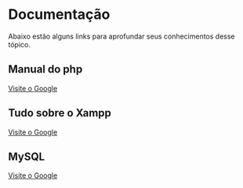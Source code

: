 # Documentação

Abaixo estão alguns links para aprofundar seus conhecimentos desse tópico.

## Manual do php

[Visite o Google](https://www.php.net/manual/pt_BR/index.php)

## Tudo sobre o Xampp

[Visite o Google](https://www.apachefriends.org/docs/)

## MySQL

[Visite o Google](https://dev.mysql.com/doc/)
